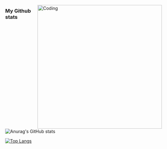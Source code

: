   <img align="right" alt="Coding" width="400" src="![banner](https://user-images.githubusercontent.com/113771310/229291154-a146537a-18d1-4ed4-acc1-88ab7e86501e.png)
">

<!--
**Aiub98/Aiub98** is a ✨ _special_ ✨ repository because its `README.md` (this file) appears on your GitHub profile.

Here are some ideas to get you started:

- 🔭 I’m currently working on ... something
- 🌱 I’m currently learning ...
- 👯 I’m looking to collaborate on ...
- 🤔 I’m looking for help with ...
- 💬 Ask me about ...
- 📫 How to reach me: laarbi.aiub@gmail.com
- ⚡ Fun fact: ...
-->

### My Github stats

![Anurag's GitHub stats](https://github-readme-stats.vercel.app/api?username=Aiub98&show_icons=true&theme=dracula)

[![Top Langs](https://github-readme-stats.vercel.app/api/top-langs/?username=Aiub98&show_icons=true&theme=dracula&hide_progress=true)](https://github.com/Aiub98/github-readme-stats)


